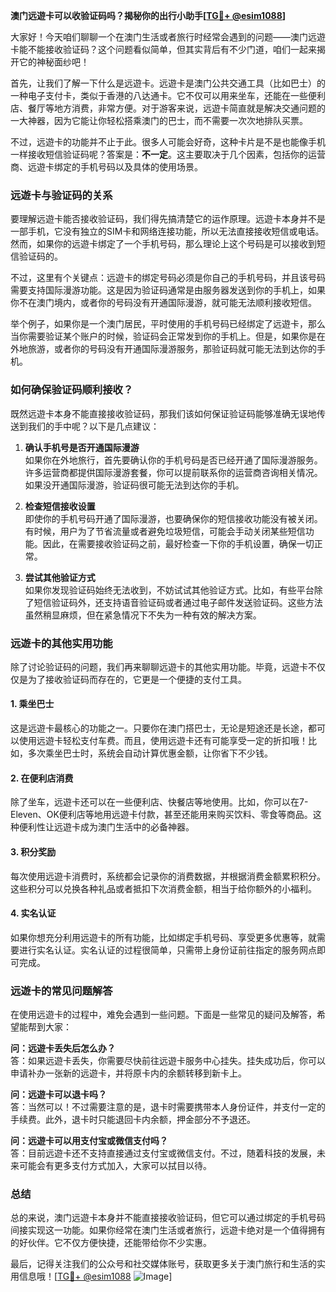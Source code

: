 **澳门远遊卡可以收验证码吗？揭秘你的出行小助手[[TG💪+ @esim1088](https://t.me/s/esim1088)]**

大家好！今天咱们聊聊一个在澳门生活或者旅行时经常会遇到的问题——澳门远遊卡能不能接收验证码？这个问题看似简单，但其实背后有不少门道，咱们一起来揭开它的神秘面纱吧！

首先，让我们了解一下什么是远遊卡。远遊卡是澳门公共交通工具（比如巴士）的一种电子支付卡，类似于香港的八达通卡。它不仅可以用来坐车，还能在一些便利店、餐厅等地方消费，非常方便。对于游客来说，远遊卡简直就是解决交通问题的一大神器，因为它能让你轻松搭乘澳门的巴士，而不需要一次次地排队买票。

不过，远遊卡的功能并不止于此。很多人可能会好奇，这种卡片是不是也能像手机一样接收短信验证码呢？答案是：**不一定**。这主要取决于几个因素，包括你的运营商、远遊卡绑定的手机号码以及具体的使用场景。

### **远遊卡与验证码的关系**

要理解远遊卡能否接收验证码，我们得先搞清楚它的运作原理。远遊卡本身并不是一部手机，它没有独立的SIM卡和网络连接功能，所以无法直接接收短信或电话。然而，如果你的远遊卡绑定了一个手机号码，那么理论上这个号码是可以接收到短信验证码的。

不过，这里有个关键点：远遊卡的绑定号码必须是你自己的手机号码，并且该号码需要支持国际漫游功能。这是因为验证码通常是由服务器发送到你的手机上，如果你不在澳门境内，或者你的号码没有开通国际漫游，就可能无法顺利接收短信。

举个例子，如果你是一个澳门居民，平时使用的手机号码已经绑定了远遊卡，那么当你需要验证某个账户的时候，验证码会正常发到你的手机上。但是，如果你是在外地旅游，或者你的号码没有开通国际漫游服务，那验证码就可能无法到达你的手机。

### **如何确保验证码顺利接收？**

既然远遊卡本身不能直接接收验证码，那我们该如何保证验证码能够准确无误地传送到我们的手中呢？以下是几点建议：

1. **确认手机号是否开通国际漫游**  
   如果你在外地旅行，首先要确认你的手机号码是否已经开通了国际漫游服务。许多运营商都提供国际漫游套餐，你可以提前联系你的运营商咨询相关情况。如果没开通国际漫游，验证码很可能无法到达你的手机。

2. **检查短信接收设置**  
   即使你的手机号码开通了国际漫游，也要确保你的短信接收功能没有被关闭。有时候，用户为了节省流量或者避免垃圾短信，可能会手动关闭某些短信功能。因此，在需要接收验证码之前，最好检查一下你的手机设置，确保一切正常。

3. **尝试其他验证方式**  
   如果你发现验证码始终无法收到，不妨试试其他验证方式。比如，有些平台除了短信验证码外，还支持语音验证码或者通过电子邮件发送验证码。这些方法虽然稍显麻烦，但在紧急情况下不失为一种有效的解决方案。

### **远遊卡的其他实用功能**

除了讨论验证码的问题，我们再来聊聊远遊卡的其他实用功能。毕竟，远遊卡不仅仅是为了接收验证码而存在的，它更是一个便捷的支付工具。

#### **1. 乘坐巴士**
这是远遊卡最核心的功能之一。只要你在澳门搭巴士，无论是短途还是长途，都可以使用远遊卡轻松支付车费。而且，使用远遊卡还有可能享受一定的折扣哦！比如，多次乘坐巴士时，系统会自动计算优惠金额，让你省下不少钱。

#### **2. 在便利店消费**
除了坐车，远遊卡还可以在一些便利店、快餐店等地使用。比如，你可以在7-Eleven、OK便利店等地用远遊卡付款，甚至还能用来购买饮料、零食等商品。这种便利性让远遊卡成为澳门生活中的必备神器。

#### **3. 积分奖励**
每次使用远遊卡消费时，系统都会记录你的消费数据，并根据消费金额累积积分。这些积分可以兑换各种礼品或者抵扣下次消费金额，相当于给你额外的小福利。

#### **4. 实名认证**
如果你想充分利用远遊卡的所有功能，比如绑定手机号码、享受更多优惠等，就需要进行实名认证。实名认证的过程很简单，只需带上身份证前往指定的服务网点即可完成。

### **远遊卡的常见问题解答**

在使用远遊卡的过程中，难免会遇到一些问题。下面是一些常见的疑问及解答，希望能帮到大家：

**问：远遊卡丢失后怎么办？**  
答：如果远遊卡丢失，你需要尽快前往远遊卡服务中心挂失。挂失成功后，你可以申请补办一张新的远遊卡，并将原卡内的余额转移到新卡上。

**问：远遊卡可以退卡吗？**  
答：当然可以！不过需要注意的是，退卡时需要携带本人身份证件，并支付一定的手续费。此外，退卡时只能退回卡内余额，押金部分不予退还。

**问：远遊卡可以用支付宝或微信支付吗？**  
答：目前远遊卡还不支持直接通过支付宝或微信支付。不过，随着科技的发展，未来可能会有更多支付方式加入，大家可以拭目以待。

### **总结**

总的来说，澳门远遊卡本身并不能直接接收验证码，但它可以通过绑定的手机号码间接实现这一功能。如果你经常在澳门生活或者旅行，远遊卡绝对是一个值得拥有的好伙伴。它不仅方便快捷，还能带给你不少实惠。

最后，记得关注我们的公众号和社交媒体账号，获取更多关于澳门旅行和生活的实用信息哦！[[TG💪+ @esim1088](https://t.me/s/esim1088) ![Image](https://i.postimg.cc/4NQfJmqS/Snipaste-2025-05-13-00-14-12.png)]